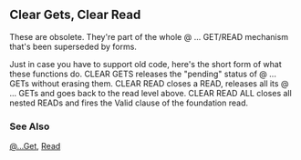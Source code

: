 ## Clear Gets, Clear Read

These are obsolete. They're part of the whole @ ... GET/READ mechanism that's been superseded by forms. 

Just in case you have to support old code, here's the short form of what these functions do. CLEAR GETS releases the "pending" status of @ ... GETs without erasing them. CLEAR READ closes a READ, releases all its @ ... GETs and goes back to the read level above. CLEAR READ ALL closes all nested READs and fires the Valid clause of the foundation read.

### See Also

[@...Get](s4g176.md), [Read](s4g184.md)